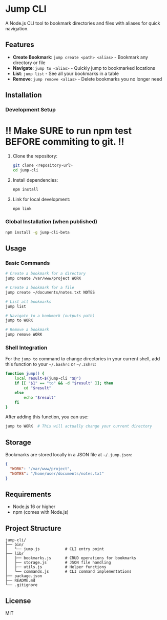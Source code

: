 # Jump CLI

A Node.js CLI tool to bookmark directories and files with aliases for quick navigation.

## Features

- **Create Bookmark**: `jump create <path> <alias>` - Bookmark any directory or file
- **Navigate**: `jump to <alias>` - Quickly jump to bookmarked locations
- **List**: `jump list` - See all your bookmarks in a table
- **Remove**: `jump remove <alias>` - Delete bookmarks you no longer need

## Installation

### Development Setup

# !! Make SURE to run npm test BEFORE commiting to git. !!

1. Clone the repository:
   ```bash
   git clone <repository-url>
   cd jump-cli
   ```

2. Install dependencies:
   ```bash
   npm install
   ```

3. Link for local development:
   ```bash
   npm link
   ```

### Global Installation (when published)

```bash
npm install -g jump-cli-beta
```

## Usage

### Basic Commands

```bash
# Create a bookmark for a directory
jump create /var/www/project WORK

# Create a bookmark for a file
jump create ~/documents/notes.txt NOTES

# List all bookmarks
jump list

# Navigate to a bookmark (outputs path)
jump to WORK

# Remove a bookmark
jump remove WORK
```

### Shell Integration

For the `jump to` command to change directories in your current shell, add this function to your `~/.bashrc` or `~/.zshrc`:

```bash
function jump() {
    local result=$(jump-cli "$@")
    if [[ "$1" == "to" && -d "$result" ]]; then
        cd "$result"
    else
        echo "$result"
    fi
}
```

After adding this function, you can use:
```bash
jump to WORK  # This will actually change your current directory
```

## Storage

Bookmarks are stored locally in a JSON file at `~/.jump.json`:

```json
{
  "WORK": "/var/www/project",
  "NOTES": "/home/user/documents/notes.txt"
}
```

## Requirements

- Node.js 16 or higher
- npm (comes with Node.js)

## Project Structure

```
jump-cli/
├── bin/
│   └── jump.js           # CLI entry point
├── lib/
│   ├── bookmarks.js      # CRUD operations for bookmarks
│   ├── storage.js        # JSON file handling
│   ├── utils.js          # Helper functions
│   └── commands.js       # CLI command implementations
├── package.json
├── README.md
└── .gitignore
```

## License

MIT